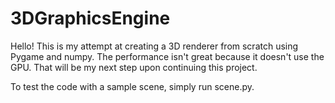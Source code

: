 ﻿# 3DGraphicsEngine
Hello! This is my attempt at creating a 3D renderer from scratch using Pygame and numpy. 
The performance isn't great because it doesn't use the GPU. That will be my next step upon continuing this project.

To test the code with a sample scene, simply run scene.py.
